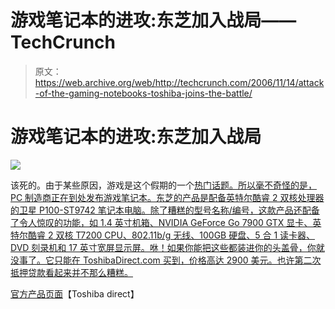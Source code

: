 # 游戏笔记本的进攻:东芝加入战局——TechCrunch

> 原文：<https://web.archive.org/web/http://techcrunch.com/2006/11/14/attack-of-the-gaming-notebooks-toshiba-joins-the-battle/>

# 游戏笔记本的进攻:东芝加入战局

![](img/4c1734e52c2a5523186e7c58d0e7978f.png)

该死的。由于某些原因，游戏是这个假期的一个[热门话题。所以毫不奇怪的是，PC 制造商正在到处发布游戏笔记本。东芝的产品是配备英特尔酷睿 2 双核处理器的卫星 P100-ST9742 笔记本电脑。除了糟糕的型号名称/编号，这款产品还配备了令人惊叹的功能，如 1.4 英寸机箱、NVIDIA GeForce Go 7900 GTX 显卡、英特尔酷睿 2 双核 T7200 CPU、802.11b/g 无线、100GB 硬盘、5 合 1 读卡器、DVD 刻录机和 17 英寸宽屏显示屏。咻！如果你能把这些都装进你的头盖骨，你就没事了。它只能在 ToshibaDirect.com 买到，价格高达 2900 美元。也许第二次抵押贷款看起来并不那么糟糕。](https://web.archive.org/web/20200923055524/http://crunchgear.com/?s=Wii)

[官方产品页面](https://web.archive.org/web/20200923055524/http://www.toshibadirect.com/td/b2c/pdet.to?seg=HHO&poid=356709)【Toshiba direct】